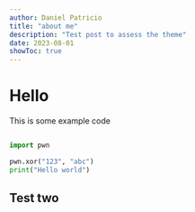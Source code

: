 ```yaml
---
author: Daniel Patricio
title: "about me"
description: "Test post to assess the theme"
date: 2023-08-01
showToc: true
---
```


# Hello
This is some example code
```python

import pwn

pwn.xor("123", "abc")
print("Hello world")

```


## Test two
